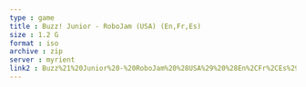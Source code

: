 ```yaml
---
type : game
title : Buzz! Junior - RoboJam (USA) (En,Fr,Es)
size : 1.2 G
format : iso
archive : zip
server : myrient
link2 : Buzz%21%20Junior%20-%20RoboJam%20%28USA%29%20%28En%2CFr%2CEs%29
---
```

